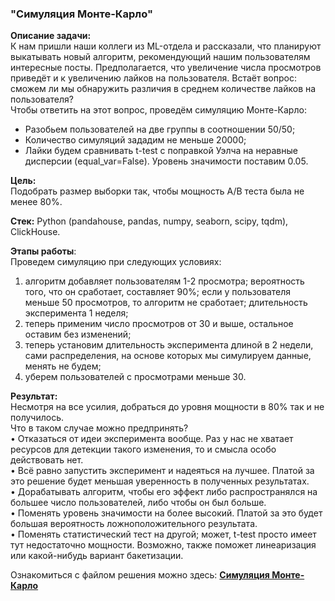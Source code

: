 ### "Симуляция Монте-Карло"

**Описание задачи:**  
К нам пришли наши коллеги из ML-отдела и рассказали, что планируют выкатывать новый алгоритм, рекомендующий нашим пользователям интересные посты. Предполагается, что увеличение числа просмотров приведёт и к увеличению лайков на пользователя. Встаёт вопрос: сможем ли мы обнаружить различия в среднем количестве лайков на пользователя?  
Чтобы ответить на этот вопрос, проведём симуляцию Монте-Карло:  
- Разобьем пользователей на две группы в соотношении 50/50;  
- Количество симуляций зададим не меньше 20000;   
- Лайки будем сравнивать t-test с поправкой Уэлча на неравные дисперсии (equal_var=False). Уровень значимости поставим 0.05.

**Цель:**  
Подобрать размер выборки так, чтобы мощность А/В теста была не менее 80%.  

**Стек:**
Python (pandahouse, pandas, numpy, seaborn, scipy, tqdm), ClickHouse.

**Этапы работы**:  
Проведем симуляцию при следующих условиях:  
1. алгоритм добавляет пользователям 1-2 просмотра; вероятность того, что он сработает, составляет 90%; если у пользователя меньше 50 просмотров, то алгоритм не сработает; длительность эксперимента 1 неделя;   
2. теперь применим число просмотров от 30 и выше, остальное оставим без изменений;  
3. теперь установим длительность эксперимента длиной в 2 недели, сами распределения, на основе которых мы симулируем данные, менять не будем;  
4. уберем пользователей с просмотрами меньше 30.

**Результат:**  
Несмотря на все усилия, добраться до уровня мощности в 80% так и не получилось.  
Что в таком случае можно предпринять?  
•	Отказаться от идеи эксперимента вообще. Раз у нас не хватает ресурсов для детекции такого изменения, то и смысла особо действовать нет.  
•	Всё равно запустить эксперимент и надеяться на лучшее. Платой за это решение будет меньшая уверенность в полученных результатах.  
•	Дорабатывать алгоритм, чтобы его эффект либо распространялся на большее число пользователей, либо чтобы он был больше.  
•	Поменять уровень значимости на более высокий. Платой за это будет большая вероятность ложноположительного результата.  
•	Поменять статистический тест на другой; может, t-test просто имеет тут недостаточно мощности. Возможно, также поможет линеаризация или какой-нибудь вариант бакетизации.


Ознакомиться с файлом решения можно здесь: **[Симуляция Монте-Карло]( https://github.com/NailyaGalina/Statistic_simulation_Monte_Carlo-/blob/main/Simulation_Monte_Carlo.ipynb)**

